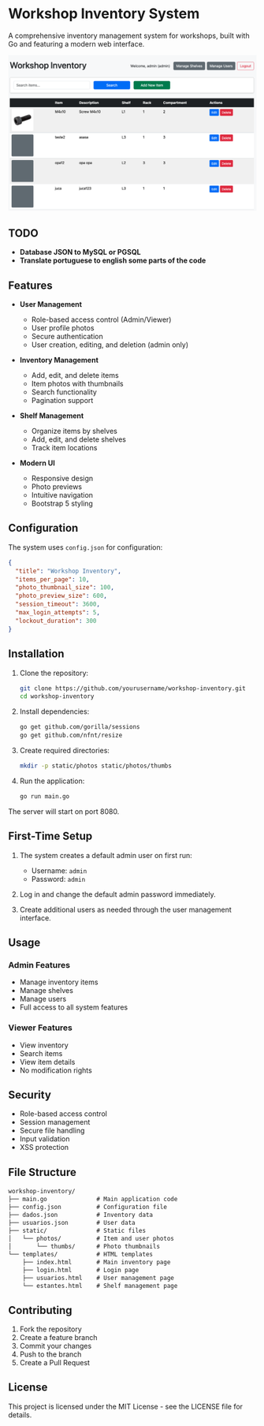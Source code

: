 # Workshop Inventory System

A comprehensive inventory management system for workshops, built with Go and featuring a modern web interface.

![Screenshot of the Workshop Inventory System](system.png)

## TODO
- **Database JSON to MySQL or PGSQL**
- **Translate portuguese to english some parts of the code**

## Features

- **User Management**
  - Role-based access control (Admin/Viewer)
  - User profile photos
  - Secure authentication
  - User creation, editing, and deletion (admin only)

- **Inventory Management**
  - Add, edit, and delete items
  - Item photos with thumbnails
  - Search functionality
  - Pagination support

- **Shelf Management**
  - Organize items by shelves
  - Add, edit, and delete shelves
  - Track item locations

- **Modern UI**
  - Responsive design
  - Photo previews
  - Intuitive navigation
  - Bootstrap 5 styling

## Configuration

The system uses `config.json` for configuration:

```json
{
  "title": "Workshop Inventory",
  "items_per_page": 10,
  "photo_thumbnail_size": 100,
  "photo_preview_size": 600,
  "session_timeout": 3600,
  "max_login_attempts": 5,
  "lockout_duration": 300
}
```

## Installation

1. Clone the repository:
   ```bash
   git clone https://github.com/yourusername/workshop-inventory.git
   cd workshop-inventory
   ```

2. Install dependencies:
   ```bash
   go get github.com/gorilla/sessions
   go get github.com/nfnt/resize
   ```

3. Create required directories:
   ```bash
   mkdir -p static/photos static/photos/thumbs
   ```

4. Run the application:
   ```bash
   go run main.go
   ```

The server will start on port 8080.

## First-Time Setup

1. The system creates a default admin user on first run:
   - Username: `admin`
   - Password: `admin`

2. Log in and change the default admin password immediately.

3. Create additional users as needed through the user management interface.

## Usage

### Admin Features
- Manage inventory items
- Manage shelves
- Manage users
- Full access to all system features

### Viewer Features
- View inventory
- Search items
- View item details
- No modification rights

## Security

- Role-based access control
- Session management
- Secure file handling
- Input validation
- XSS protection

## File Structure

```
workshop-inventory/
├── main.go              # Main application code
├── config.json          # Configuration file
├── dados.json           # Inventory data
├── usuarios.json        # User data
├── static/              # Static files
│   └── photos/          # Item and user photos
│       └── thumbs/      # Photo thumbnails
└── templates/           # HTML templates
    ├── index.html       # Main inventory page
    ├── login.html       # Login page
    ├── usuarios.html    # User management page
    └── estantes.html    # Shelf management page
```

## Contributing

1. Fork the repository
2. Create a feature branch
3. Commit your changes
4. Push to the branch
5. Create a Pull Request

## License

This project is licensed under the MIT License - see the LICENSE file for details. 
